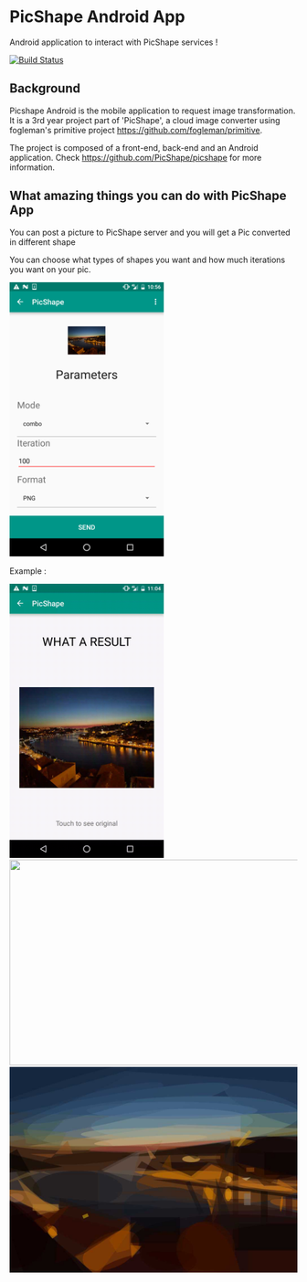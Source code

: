 # PicShape Android App

Android application to interact with PicShape services !

[![Build Status](https://travis-ci.org/PicShape/android.svg?branch=develop)](https://travis-ci.org/PicShape/android)

## Background

Picshape Android is the mobile application to request image transformation. It is a 3rd year project part of 'PicShape', a cloud image converter using fogleman's primitive project https://github.com/fogleman/primitive.

The project is composed of a front-end, back-end and an Android application. Check https://github.com/PicShape/picshape for more information.

## What amazing things you can do with PicShape App

You can post a picture to PicShape server and you will get a Pic converted in different shape

You can choose what types of shapes you want and how much iterations you want on your pic.


<img src="https://github.com/PicShape/android/blob/develop/readme_imgs/param_activity.png" width="270" height="480"/>

Example :

<img src="https://github.com/PicShape/android/blob/develop/readme_imgs/conversion_sample.gif" width="270" height="480"/>

<img src="https://github.com/PicShape/android/blob/develop/readme_imgs/picToShape.jpg" width="640" height="360"/>
<img src="https://github.com/PicShape/android/blob/develop/readme_imgs/picShaped.jpg" width="640" height="360"/>

